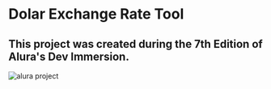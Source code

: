 <h1>Dolar Exchange Rate Tool </h1>

<h2>This project was created during the 7th Edition of Alura's Dev Immersion. </h2>

<img src="" alt="alura project">

